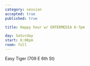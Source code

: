 ```yaml
---
category: session
accepted: true
published: true

title: Happy hour w/ ENTERMEDIA 6-7pm

day: Saturday
start: 6:00pm
room: full
---
```


Easy Tiger (709 E 6th St)
